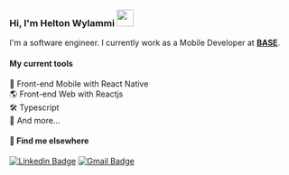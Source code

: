 ### Hi, I'm Helton Wylammi <img src="https://media.giphy.com/media/hvRJCLFzcasrR4ia7z/giphy.gif" width="30" >

I'm a software engineer. I currently work as a Mobile Developer at [**BASE**](https://base.digital/). 

#### My current tools 
📲 Front-end Mobile with React Native  
🌎 Front-end Web with Reactjs  
🛠️ Typescript  
🧰 And more...  

#### 💬 Find me elsewhere

[![Linkedin Badge](https://img.shields.io/badge/-Linkedin-blue?style=flat-square&logo=Linkedin&logoColor=white&link=https://https://www.linkedin.com/in/helton-wylammi-phg/)](https://www.linkedin.com/in/helton-wylammi-phg/) 
[![Gmail Badge](https://img.shields.io/badge/-wylammi.helton@gmail.com-c14438?style=flat-square&logo=Gmail&logoColor=white&link=mailto:wylammi.helton@gmail.com)](mailto:wylammi.helton@gmail.com)
